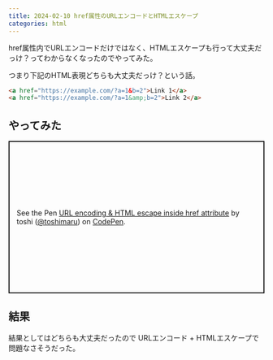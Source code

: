 ```yaml
---
title: 2024-02-10 href属性のURLエンコードとHTMLエスケープ
categories: html
---
```


href属性内でURLエンコードだけではなく、HTMLエスケープも行って大丈夫だっけ？ってわからなくなったのでやってみた。

つまり下記のHTML表現どちらも大丈夫だっけ？という話。

```html
<a href="https://example.com/?a=1&b=2">Link 1</a>
<a href="https://example.com/?a=1&amp;b=2">Link 2</a>
```

## やってみた

<p class="codepen" data-height="300" data-default-tab="html,result" data-slug-hash="VwREQOX" data-user="toshimaru" style="height: 300px; box-sizing: border-box; display: flex; align-items: center; justify-content: center; border: 2px solid; margin: 1em 0; padding: 1em;">
  <span>See the Pen <a href="https://codepen.io/toshimaru/pen/VwREQOX">
  URL encoding &amp; HTML escape inside href attribute</a> by toshi (<a href="https://codepen.io/toshimaru">@toshimaru</a>)
  on <a href="https://codepen.io">CodePen</a>.</span>
</p>
<script async src="https://cpwebassets.codepen.io/assets/embed/ei.js"></script>

## 結果

結果としてはどちらも大丈夫だったので URLエンコード + HTMLエスケープで問題なさそうだった。

